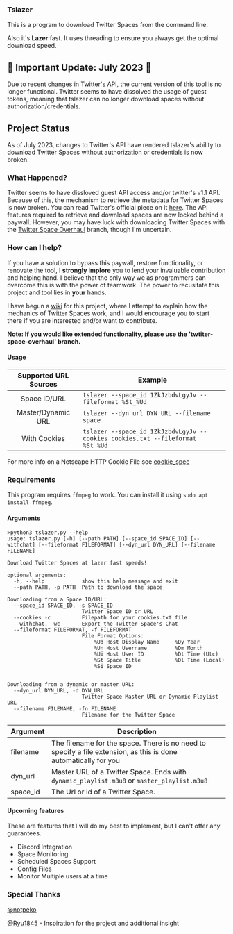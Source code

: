 ### Tslazer

This is a program to download Twitter Spaces from the command line.

Also it's **Lazer** fast. It uses threading to ensure you always get the optimal download speed.

## 🚨 Important Update: July 2023 🚨

Due to recent changes in Twitter's API, the current version of this tool is no longer functional. Twitter seems to have dissolved the usage of guest tokens, meaning that tslazer can no longer download spaces without authorization/credentials.

## Project Status

As of July 2023, changes to Twitter's API have rendered tslazer's ability to download Twitter Spaces without authorization or credentials is now broken.

### What Happened?

Twitter seems to have dissloved guest API access and/or twitter's v1.1 API. Because of this, the mechanism to retrieve the metadata for Twitter Spaces is now broken. You can read Twitter's official piece on it [here](https://twittercommunity.com/t/reminder-to-migrate-to-the-new-free-basic-or-enterprise-plans-of-the-twitter-api/189737). The API features required to retrieve and download spaces are now locked behind a paywall. However, you may have luck with downloading Twitter Spaces with the [Twitter Space Overhaul](https://github.com/HoloArchivists/tslazer/tree/twitter-space-overhaul) branch, though I'm uncertain.

### How can I help?

If you have a solution to bypass this paywall, restore functionality, or renovate the tool, I **strongly implore** you to lend your invaluable contribution and helping hand. I believe that the only way we as programmers can overcome this is with the power of teamwork. The power to recusitate this project and tool lies in **your** hands.

I have begun a [wiki](https://github.com/HoloArchivists/tslazer/wiki) for this project, where I attempt to explain how the mechanics of Twitter Spaces work, and I would encourage you to start there if you are interested and/or want to contribute.

**Note: If you would like extended functionality, please use the 'twtiter-space-overhaul' branch.**

#### Usage

| Supported URL Sources | Example                                                                       |
| :-------------------: | ----------------------------------------------------------------------------- |
|     Space ID/URL      | `tslazer --space_id 1ZkJzbdvLgyJv --fileformat %St_%Ud`                       |
|  Master/Dynamic URL   | `tslazer --dyn_url DYN_URL --filename space`                                  |
|     With Cookies      | `tslazer --space_id 1ZkJzbdvLgyJv --cookies cookies.txt --fileformat %St_%Ud` |

For more info on a Netscape HTTP Cookie File see [cookie_spec](https://curl.se/rfc/cookie_spec.html)

### Requirements

This program requires `ffmpeg` to work. You can install it using `sudo apt install ffmpeg`.

#### Arguments

    >python3 tslazer.py --help
    usage: tslazer.py [-h] [--path PATH] [--space_id SPACE_ID] [--withchat] [--fileformat FILEFORMAT] [--dyn_url DYN_URL] [--filename FILENAME]

    Download Twitter Spaces at lazer fast speeds!

    optional arguments:
      -h, --help            show this help message and exit
      --path PATH, -p PATH  Path to download the space

    Downloading from a Space ID/URL:
      --space_id SPACE_ID, -s SPACE_ID
                            Twitter Space ID or URL
      --cookies -c          Filepath for your cookies.txt file
      --withchat, -wc       Export the Twitter Space's Chat
      --fileformat FILEFORMAT, -f FILEFORMAT
                            File Format Options:
                                %Ud Host Display Name     %Dy Year
                                %Un Host Username         %Dm Month
                                %Ui Host User ID          %Dt Time (Utc)
                                %St Space Title           %Dl Time (Local)
                                %Si Space ID


    Downloading from a dynamic or master URL:
      --dyn_url DYN_URL, -d DYN_URL
                            Twitter Space Master URL or Dynamic Playlist URL
      --filename FILENAME, -fn FILENAME
                            Filename for the Twitter Space

| Argument | Description                                                                                                     |
| -------- | --------------------------------------------------------------------------------------------------------------- |
| filename | The filename for the space. There is no need to specify a file extension, as this is done automatically for you |
| dyn_url  | Master URL of a Twitter Space. Ends with `dynamic_playlist.m3u8` or `master_playlist.m3u8`                      |
| space_id | The Url or id of a Twitter Space.                                                                               |

#### Upcoming features

These are features that I will do my best to implement, but I can't offer any guarantees.

-   Discord Integration
-   Space Monitoring
-   Scheduled Spaces Support
-   Config Files
-   Monitor Multiple users at a time

### Special Thanks

[@notpeko](https://github.com/notpeko "@notpeko")

[@Ryu1845](https://github.com/Ryu1845 "@Ryu1845") - Inspiration for the project and additional insight
